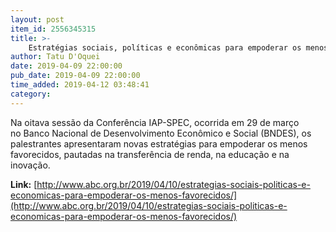 ```yaml
---
layout: post
item_id: 2556345315
title: >-
    Estratégias sociais, políticas e econômicas para empoderar os menos favorecidos
author: Tatu D'Oquei
date: 2019-04-09 22:00:00
pub_date: 2019-04-09 22:00:00
time_added: 2019-04-12 03:48:41
category: 
---
```


Na oitava sessão da Conferência IAP-SPEC, ocorrida em 29 de março no Banco Nacional de Desenvolvimento Econômico e Social (BNDES), os palestrantes apresentaram novas estratégias para empoderar os menos favorecidos, pautadas na transferência de renda, na educação e na inovação.

**Link:** [http://www.abc.org.br/2019/04/10/estrategias-sociais-politicas-e-economicas-para-empoderar-os-menos-favorecidos/](http://www.abc.org.br/2019/04/10/estrategias-sociais-politicas-e-economicas-para-empoderar-os-menos-favorecidos/)

